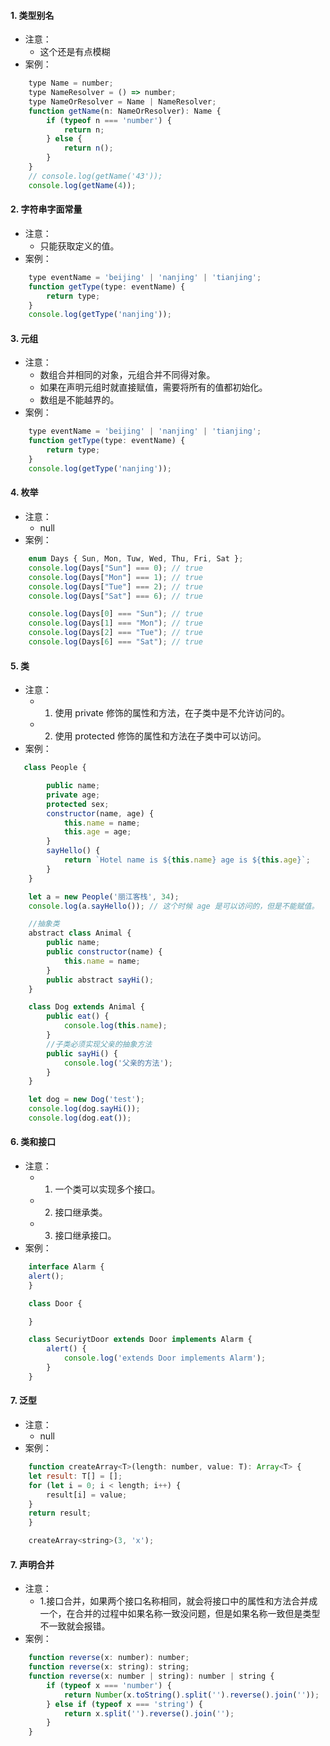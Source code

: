 #### 1. 类型别名 
- 注意：
    - 这个还是有点模糊
- 案例：
```js
    type Name = number;
    type NameResolver = () => number;
    type NameOrResolver = Name | NameResolver;
    function getName(n: NameOrResolver): Name {
        if (typeof n === 'number') {
            return n;
        } else {
            return n();
        }
    }
    // console.log(getName('43'));
    console.log(getName(4));
```

#### 2. 字符串字面常量
- 注意：
    - 只能获取定义的值。
- 案例：
```js
    type eventName = 'beijing' | 'nanjing' | 'tianjing';
    function getType(type: eventName) {
        return type;
    }
    console.log(getType('nanjing')); 
```

#### 3. 元组
- 注意：
    - 数组合并相同的对象，元组合并不同得对象。
    - 如果在声明元组时就直接赋值，需要将所有的值都初始化。
    - 数组是不能越界的。
- 案例：
```js
    type eventName = 'beijing' | 'nanjing' | 'tianjing';
    function getType(type: eventName) {
        return type;
    }
    console.log(getType('nanjing')); 
```

#### 4. 枚举
- 注意：
    - null
- 案例：
```js
    enum Days { Sun, Mon, Tuw, Wed, Thu, Fri, Sat };
    console.log(Days["Sun"] === 0); // true
    console.log(Days["Mon"] === 1); // true
    console.log(Days["Tue"] === 2); // true
    console.log(Days["Sat"] === 6); // true

    console.log(Days[0] === "Sun"); // true
    console.log(Days[1] === "Mon"); // true
    console.log(Days[2] === "Tue"); // true
    console.log(Days[6] === "Sat"); // true
```

#### 5. 类
- 注意：
    - 1. 使用 private 修饰的属性和方法，在子类中是不允许访问的。
    - 2. 使用 protected 修饰的属性和方法在子类中可以访问。
- 案例：
```js
   class People {

        public name;
        private age;
        protected sex;
        constructor(name, age) {
            this.name = name;
            this.age = age;
        }
        sayHello() {
            return `Hotel name is ${this.name} age is ${this.age}`;
        }
    }

    let a = new People('丽江客栈', 34);
    console.log(a.sayHello()); // 这个时候 age 是可以访问的，但是不能赋值。

    //抽象类
    abstract class Animal {
        public name;
        public constructor(name) {
            this.name = name;
        }
        public abstract sayHi();
    }

    class Dog extends Animal {
        public eat() {
            console.log(this.name);
        }
        //子类必须实现父亲的抽象方法
        public sayHi() {
            console.log('父亲的方法');
        }
    }

    let dog = new Dog('test');
    console.log(dog.sayHi());
    console.log(dog.eat());
```

#### 6. 类和接口
- 注意：
    - 1. 一个类可以实现多个接口。
    - 2. 接口继承类。
    - 3. 接口继承接口。
- 案例：
```js
    interface Alarm {
    alert();
    }

    class Door {

    }

    class SecuriytDoor extends Door implements Alarm {
        alert() {
            console.log('extends Door implements Alarm');
        }
    }
```

#### 7. 泛型
- 注意：
    - null
- 案例：
```js
    function createArray<T>(length: number, value: T): Array<T> {
    let result: T[] = [];
    for (let i = 0; i < length; i++) {
        result[i] = value;
    }
    return result;
    }

    createArray<string>(3, 'x'); 
```

#### 7. 声明合并
- 注意：
    - 1.接口合并，如果两个接口名称相同，就会将接口中的属性和方法合并成一个，在合并的过程中如果名称一致没问题，但是如果名称一致但是类型不一致就会报错。
- 案例：
```js
    function reverse(x: number): number;
    function reverse(x: string): string;
    function reverse(x: number | string): number | string {
        if (typeof x === 'number') {
            return Number(x.toString().split('').reverse().join(''));
        } else if (typeof x === 'string') {
            return x.split('').reverse().join('');
        }
    }
```